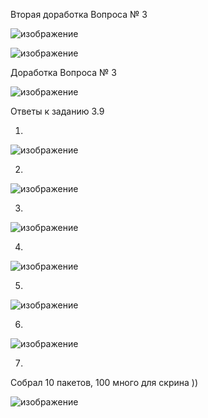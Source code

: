 Вторая доработка Вопроса № 3 

![изображение](https://user-images.githubusercontent.com/16610642/156977263-905b0daa-4c05-4618-86e6-ca878ddb4e98.png)


![изображение](https://user-images.githubusercontent.com/16610642/156975550-51a0ddee-3b5a-44d0-a158-73cbf5df0c50.png)


Доработка Вопроса № 3 

![изображение](https://user-images.githubusercontent.com/16610642/155875624-18665575-157d-4bc8-ac51-d8d64d59bd8b.png)


Ответы к заданию 3.9

1.

![изображение](https://user-images.githubusercontent.com/16610642/154833656-e44263e9-def7-45bc-b98f-55047dfae4c4.png)

2.

![изображение](https://user-images.githubusercontent.com/16610642/154834459-85b6dcb6-21b4-4b5b-ba95-08790cb4129c.png)

3.

![изображение](https://user-images.githubusercontent.com/16610642/154834810-50c91b9a-3895-423d-9c9f-7001e10e540a.png)

4.

![изображение](https://user-images.githubusercontent.com/16610642/154835018-d5befb34-b9af-466d-a126-38bcd2d18eb0.png)

5.
![изображение](https://user-images.githubusercontent.com/16610642/154838088-8d28c0ff-3604-41e7-8bf1-df39b7d096ff.png)

6.

![изображение](https://user-images.githubusercontent.com/16610642/154838453-c029fd69-cace-4d4f-b181-10fae4dbec7e.png)

7.

Собрал 10 пакетов, 100 много для скрина ))

![изображение](https://user-images.githubusercontent.com/16610642/154838769-760bfcde-9e2d-45eb-b85a-13db8d21a53f.png)

